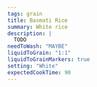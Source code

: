 ```yaml
---
tags: grain
title: Basmati Rice
summary: White rice
description: |
  TODO
needToWash: "MAYBE"
liquidToGrain: "1:1"
liquidToGrainMarkers: true
setting: "White"
expectedCookTime: 90
---
```

